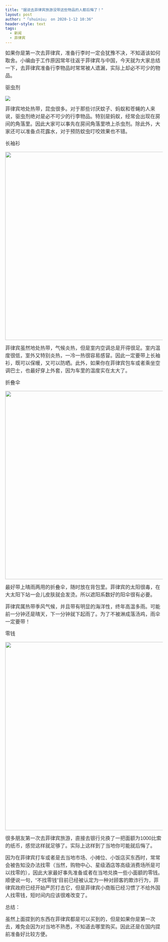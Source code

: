 ```yaml
---
title: "据说去菲律宾旅游没带这些物品的人都后悔了！"
layout: post
author: "「shuiniu」 on 2020-1-12 10:36"
header-style: text
tags:
  - 新闻
  - 菲律宾
---
```


<head></head>
<body>
 <p style="line-height:24px;text-indent:nullem;text-align:left"><font style="color:rgb(51, 51, 51)"><font face="arial"><font style="font-size:16px">如果你是第一次去菲律宾，准备行李时一定会犹豫不决，不知道该如何取舍。小编由于工作原因常年往返于菲律宾与中国，今天就为大家总结一下，去菲律宾准备行李物品时常常被人遗漏，实际上却必不可少的物品。</font></font></font></p>
 <p style="line-height:24px;text-indent:nullem;text-align:left"><font style="color:rgb(51, 51, 51)"><font face="arial"><font style="font-size:16px">驱虫剂</font></font></font></p>
 <font style="color:rgb(0, 0, 0)"><font face="arial"><font style="font-size:12px"><img src="https://pics1.baidu.com/feed/18d8bc3eb13533fad7f1e1b3a4b2fa1940345b4a.jpeg?token=6adfc885eba90eabb865f3c6648a7b57&amp;s=11032FFB46077143DC1D9F690300C054" onload="thumbImg(this)"></font></font></font>
 <br> 
 <p style="line-height:24px;text-indent:nullem;text-align:left"><font style="color:rgb(51, 51, 51)"><font face="arial"><font style="font-size:16px">菲律宾地处热带，昆虫很多。对于那些讨厌蚊子、蚂蚁和苍蝇的人来说，驱虫剂绝对是必不可少的行李物品。特别是蚂蚁，经常会出现在房间的角落里。因此大家可以事先在房间角落里喷上杀虫剂。除此外，大家还可以准备点花露水，对于预防蚊虫叮咬效果也不错。</font></font></font></p>
 <p style="line-height:24px;text-indent:nullem;text-align:left"><font style="color:rgb(51, 51, 51)"><font face="arial"><font style="font-size:16px">长袖衫</font></font></font></p>
 <font style="color:rgb(0, 0, 0)"><font face="arial"><font style="font-size:12px"><img width="600" src="https://pics5.baidu.com/feed/d058ccbf6c81800a55b8f72bbc5434fc828b4718.jpeg?token=0751f39d40f2b04d5a692fa5bc04a66e&amp;s=8A88C701C1A2F71D809CC0DF010080A0"></font></font></font>
 <br> 
 <p style="line-height:24px;text-indent:nullem;text-align:left"><font style="color:rgb(51, 51, 51)"><font face="arial"><font style="font-size:16px">菲律宾虽然地处热带，气候炎热，但是室内空调总是开得很足。室内温度很低，室外又特别炎热，一冷一热很容易感冒。因此一定要带上长袖衫，既可以保暖，又可以防晒。此外，如果你在菲律宾包车或者乘坐空调巴士，也最好穿上外套，因为车里的温度实在太大了。</font></font></font></p>
 <p style="line-height:24px;text-indent:nullem;text-align:left"><font style="color:rgb(51, 51, 51)"><font face="arial"><font style="font-size:16px">折叠伞</font></font></font></p>
 <font style="color:rgb(0, 0, 0)"><font face="arial"><font style="font-size:12px"><img width="600" src="https://pics4.baidu.com/feed/5366d0160924ab18d9aaabe23e9be1cb7a890b09.jpeg?token=07e5e1a78df82c3886f5708441be5ac6&amp;s=88011F78C76152AC94C070650300F070"></font></font></font>
 <br> 
 <p style="line-height:24px;text-indent:nullem;text-align:left"><font style="color:rgb(51, 51, 51)"><font face="arial"><font style="font-size:16px">最好带上晴雨两用的折叠伞，随时放在背包里。菲律宾的太阳很毒，在大太阳下站一会儿皮肤就会发烫。所以遮阳系数好的阳伞很有必要。</font></font></font></p>
 <p style="line-height:24px;text-indent:nullem;text-align:left"><font style="color:rgb(51, 51, 51)"><font face="arial"><font style="font-size:16px">菲律宾属热带季风气候，并且带有明显的海洋性，终年高温多雨。可能前一分钟还是晴天，下一分钟就下起雨了。为了不被淋成落汤鸡，雨伞一定要带！</font></font></font></p>
 <p style="line-height:24px;text-indent:nullem;text-align:left"><font style="color:rgb(51, 51, 51)"><font face="arial"><font style="font-size:16px">零钱</font></font></font></p>
 <font style="color:rgb(0, 0, 0)"><font face="arial"><font style="font-size:12px"><img width="600" src="https://pics1.baidu.com/feed/adaf2edda3cc7cd985fe5cf034602639b90e91aa.jpeg?token=e94d036da54e00b92536033e7aaa3f13&amp;s=37E09D1807024143087131CA03007030"></font></font></font>
 <br> 
 <p style="line-height:24px;text-indent:nullem;text-align:left"><font style="color:rgb(51, 51, 51)"><font face="arial"><font style="font-size:16px">很多朋友第一次去菲律宾旅游，直接去银行兑换了一把面额为1000比索的纸币，感觉这样就足够了。实际上这样到了当地你可能就后悔了。</font></font></font></p>
 <p style="line-height:24px;text-indent:nullem;text-align:left"><font style="color:rgb(51, 51, 51)"><font face="arial"><font style="font-size:16px">因为在菲律宾打车或者是去当地市场、小摊位、小饭店买东西时，常常会被告知没办法找零（当然，购物中心、星级酒店等高级消费场所是可以找零的），因此大家最好事先准备或者在当地兑换一些小面额的零钱。顺便说一句，“不找零钱”目前已经被认定为一种对顾客的欺诈行为，菲律宾政府已经开始严厉打击它，但是菲律宾小商贩已经习惯了不给外国人找零钱，短时间内应该很难改变了。</font></font></font></p>
 <p style="line-height:24px;text-indent:nullem;text-align:left"><font style="color:rgb(51, 51, 51)"><font face="arial"><font style="font-size:16px">总结：</font></font></font></p>
 <p style="line-height:24px;text-indent:nullem;text-align:left"><font style="color:rgb(51, 51, 51)"><font face="arial"><font style="font-size:16px">虽然上面提到的东西在菲律宾都是可以买到的，但是如果你是第一次去，难免会因为对当地不熟悉，不知道去哪里购买。因此还是在国内提前准备好比较方便。</font></font></font></p>
 <br>
</body>


